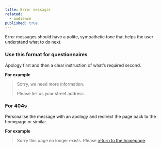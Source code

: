 ```yaml
---
title: Error messages
related: 
  - audience
published: true
---
```


Error messages should have a polite, sympathetic tone that helps the user understand what to do next.

### Use this format for questionnaires

Apology first and then a clear instruction of what’s required second.

**For example**

> Sorry, we need more information.
>
> Please tell us your street address.

### For 404s

Personalise the message with an apology and redirect the page back to the homepage or similar.

**For example**

> Sorry this page no longer exists. Please [return to the homepage]().
